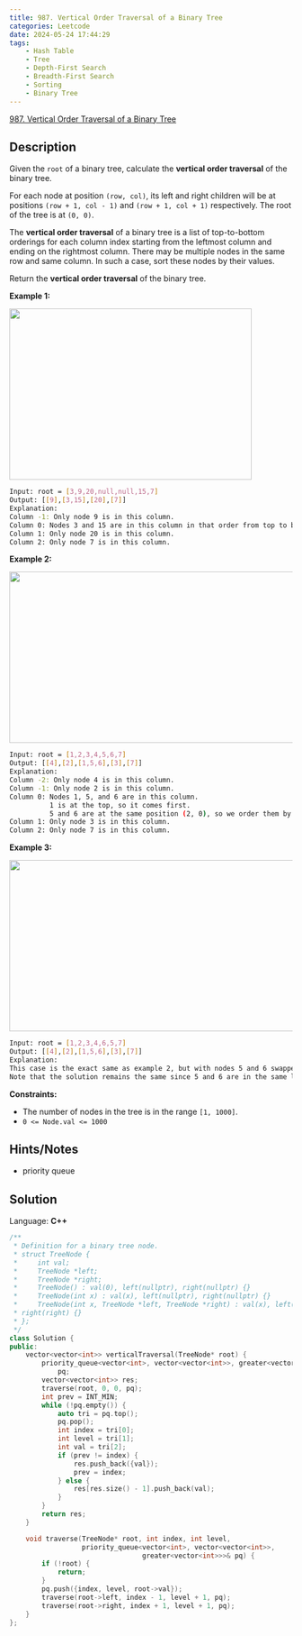 ```yaml
---
title: 987. Vertical Order Traversal of a Binary Tree
categories: Leetcode
date: 2024-05-24 17:44:29
tags:
    - Hash Table
    - Tree
    - Depth-First Search
    - Breadth-First Search
    - Sorting
    - Binary Tree
---
```


[987. Vertical Order Traversal of a Binary Tree](https://leetcode.com/problems/vertical-order-traversal-of-a-binary-tree/description/)

## Description

Given the `root` of a binary tree, calculate the **vertical order traversal**  of the binary tree.

For each node at position `(row, col)`, its left and right children will be at positions `(row + 1, col - 1)` and `(row + 1, col + 1)` respectively. The root of the tree is at `(0, 0)`.

The **vertical order traversal**  of a binary tree is a list of top-to-bottom orderings for each column index starting from the leftmost column and ending on the rightmost column. There may be multiple nodes in the same row and same column. In such a case, sort these nodes by their values.

Return the **vertical order traversal**  of the binary tree.

**Example 1:**

<img alt="" src="https://assets.leetcode.com/uploads/2021/01/29/vtree1.jpg" style="width: 431px; height: 304px;">

```bash
Input: root = [3,9,20,null,null,15,7]
Output: [[9],[3,15],[20],[7]]
Explanation:
Column -1: Only node 9 is in this column.
Column 0: Nodes 3 and 15 are in this column in that order from top to bottom.
Column 1: Only node 20 is in this column.
Column 2: Only node 7 is in this column.
```

**Example 2:**

<img alt="" src="https://assets.leetcode.com/uploads/2021/01/29/vtree2.jpg" style="width: 512px; height: 304px;">

```bash
Input: root = [1,2,3,4,5,6,7]
Output: [[4],[2],[1,5,6],[3],[7]]
Explanation:
Column -2: Only node 4 is in this column.
Column -1: Only node 2 is in this column.
Column 0: Nodes 1, 5, and 6 are in this column.
          1 is at the top, so it comes first.
          5 and 6 are at the same position (2, 0), so we order them by their value, 5 before 6.
Column 1: Only node 3 is in this column.
Column 2: Only node 7 is in this column.
```

**Example 3:**

<img alt="" src="https://assets.leetcode.com/uploads/2021/01/29/vtree3.jpg" style="width: 512px; height: 304px;">

```bash
Input: root = [1,2,3,4,6,5,7]
Output: [[4],[2],[1,5,6],[3],[7]]
Explanation:
This case is the exact same as example 2, but with nodes 5 and 6 swapped.
Note that the solution remains the same since 5 and 6 are in the same location and should be ordered by their values.
```

**Constraints:**

- The number of nodes in the tree is in the range `[1, 1000]`.
- `0 <= Node.val <= 1000`

## Hints/Notes

- priority queue

## Solution

Language: **C++**

```C++
/**
 * Definition for a binary tree node.
 * struct TreeNode {
 *     int val;
 *     TreeNode *left;
 *     TreeNode *right;
 *     TreeNode() : val(0), left(nullptr), right(nullptr) {}
 *     TreeNode(int x) : val(x), left(nullptr), right(nullptr) {}
 *     TreeNode(int x, TreeNode *left, TreeNode *right) : val(x), left(left),
 * right(right) {}
 * };
 */
class Solution {
public:
    vector<vector<int>> verticalTraversal(TreeNode* root) {
        priority_queue<vector<int>, vector<vector<int>>, greater<vector<int>>>
            pq;
        vector<vector<int>> res;
        traverse(root, 0, 0, pq);
        int prev = INT_MIN;
        while (!pq.empty()) {
            auto tri = pq.top();
            pq.pop();
            int index = tri[0];
            int level = tri[1];
            int val = tri[2];
            if (prev != index) {
                res.push_back({val});
                prev = index;
            } else {
                res[res.size() - 1].push_back(val);
            }
        }
        return res;
    }

    void traverse(TreeNode* root, int index, int level,
                  priority_queue<vector<int>, vector<vector<int>>,
                                 greater<vector<int>>>& pq) {
        if (!root) {
            return;
        }
        pq.push({index, level, root->val});
        traverse(root->left, index - 1, level + 1, pq);
        traverse(root->right, index + 1, level + 1, pq);
    }
};
```
